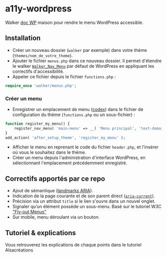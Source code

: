 # a11y-wordpress
Walker [doc WP](https://developer.wordpress.org/reference/classes/walker/) maison pour rendre le menu WordPress accessible.

## Installation
* Créer un nouveau dossier (`walker` par exemple) dans votre thème (`themes/nom_de_votre_theme`).
* Ajouter le fichier `menus.php` dans ce nouveau dossier. Il permet d'étendre le walker [`Walker_Nav_Menu`](https://developer.wordpress.org/reference/classes/walker_nav_menu/) par défaut de WordPress en appliquant les correctifs d'accessibilité.
* Appeler ce fichier depuis le fichier `functions.php` : 
```php
require_once 'walker/menus.php';
```
### Créer un menu
* Enregistrer un emplacement de menu ([codex](https://developer.wordpress.org/reference/functions/register_nav_menu/)) dans le fichier de configuration du thème (`functions.php` ou un sous-fichier) :
```php
function register_my_menu() {
    register_nav_menu( 'main-menu' => __( 'Menu principal', 'text-domain' ) );
}
add_action( 'after_setup_theme', 'register_my_menu' );
```
* Afficher le menu en reprenant le code du fichier `header.php`, et l'insérer où vous le souhaitez dans le thème.
* Créer un menu depuis l'administration d'interface WordPress, en sélectionnant l'emplacement précédemment enregistré.

## Correctifs apportés par ce repo
* Ajout de sémantique ([landmarks ARIA](https://disic.github.io/guide-integrateur/1-gabarit-general.html#html5aria)).
* Indication de la page courante et de son parent direct ([`aria-current`](https://developer.mozilla.org/en-US/docs/Web/Accessibility/ARIA/Attributes/aria-current)).
* Précision via un attribut `title` si le lien s'ouvre dans un nouvel onglet.
* Signaler qu’un élément possède un sous-menu. Basé sur le tutoriel W3C ["Fly-out Menus"](https://www.w3.org/WAI/tutorials/menus/flyout/#flyoutnavkbbtn)
* Sur mobile, menu déroulant via un bouton.

## Tutoriel & explications
Vous retrouverez les explications de chaque points dans le tutoriel Alsacréations
